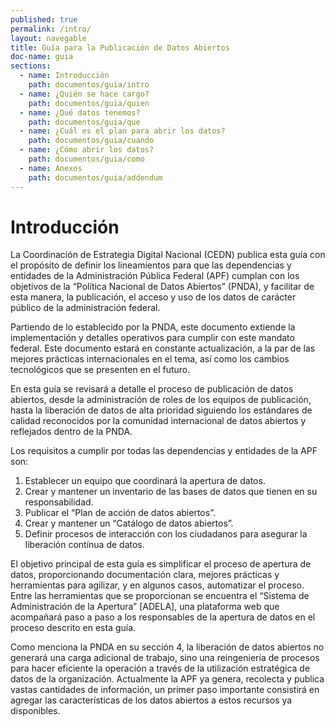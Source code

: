 ```yaml
---
published: true
permalink: /intro/
layout: navegable
title: Guía para la Publicación de Datos Abiertos
doc-name: guia
sections:
  - name: Introducción
    path: documentos/guia/intro
  - name: ¿Quién se hace cargo?
    path: documentos/guia/quien
  - name: ¿Qué datos tenemos?
    path: documentos/guia/que
  - name: ¿Cuál es el plan para abrir los datos?
    path: documentos/guia/cuando
  - name: ¿Cómo abrir los datos?
    path: documentos/guia/como
  - name: Anexos
    path: documentos/guia/addendum
---
```


# Introducción

La Coordinación de Estrategia Digital Nacional (CEDN) publica esta guía con el propósito de definir los lineamientos para que las dependencias y entidades de la Administración Pública Federal (APF) cumplan con los objetivos de la “Política Nacional de Datos Abiertos” (PNDA), y facilitar de esta manera, la publicación, el acceso y uso de los datos de carácter público de la administración federal.

Partiendo de lo establecido por la PNDA, este documento extiende la implementación y detalles operativos para cumplir con este mandato federal. Este documento estará en constante actualización, a la par de las mejores prácticas internacionales en el tema, así como los cambios tecnológicos que se presenten en el futuro.

En esta guía se revisará a detalle el proceso de publicación de datos abiertos, desde la administración de roles de los equipos de publicación, hasta la liberación de datos de alta prioridad siguiendo los estándares de calidad reconocidos por la comunidad internacional de datos abiertos y reflejados dentro de la PNDA.

Los requisitos a cumplir por todas las dependencias y entidades de la APF son:

1. Establecer un equipo que coordinará la apertura de datos.
2. Crear y mantener un inventario de las bases de datos que tienen en su responsabilidad.
3. Publicar el “Plan de acción de datos abiertos”.
4. Crear y mantener un “Catálogo de datos abiertos”.
5. Definir procesos de interacción con los ciudadanos para asegurar la liberación contínua de datos.

El objetivo principal de esta guía es simplificar el proceso de apertura de datos, proporcionando documentación clara, mejores prácticas y herramientas para agilizar, y en algunos casos, automatizar el proceso. Entre las herramientas que se proporcionan se encuentra el “Sistema de Administración de la Apertura” [ADELA], una plataforma web que acompañará paso a paso a los responsables de la apertura de datos en el proceso descrito en esta guía.

Como menciona la PNDA en su sección 4, la liberación de datos abiertos no generará una carga adicional de trabajo, sino una reingeniería de procesos para hacer eficiente la operación a través de la utilización estratégica de datos de la organización. Actualmente la APF ya genera, recolecta y publica vastas cantidades de información, un primer paso importante consistirá en agregar las características de los datos abiertos a estos recursos ya disponibles.

